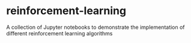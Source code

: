 # reinforcement-learning
A collection of Jupyter notebooks to demonstrate the implementation of different reinforcement learning algorithms
